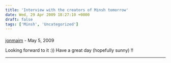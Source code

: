 ```yaml
---
title: 'Interview with the creators of Minsh tomorrow'
date: Wed, 29 Apr 2009 18:27:10 +0000
draft: false
tags: ['Minsh', 'Uncategorized']
---
```



#### 
[jonmaim](http://www.jonathanmaim.com "jonathan.maim@gmail.com") - <time datetime="2009-05-01 09:58:54">May 5, 2009</time>

Looking forward to it :)) Have a great day (hopefully sunny) !!
<hr />
